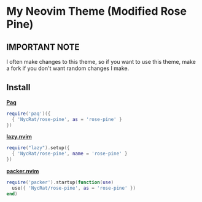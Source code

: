 # My Neovim Theme (Modified Rose Pine)

## IMPORTANT NOTE

I often make changes to this theme, so if you want to use this theme, make a
fork if you don't want random changes I make.

## Install

**[Paq](https://github.com/savq/paq-nvim)**

```lua
require('paq')({
  { 'NycRat/rose-pine', as = 'rose-pine' }
})
```

**[lazy.nvim](https://github.com/folke/lazy.nvim)**

```lua
require("lazy").setup({
  { 'NycRat/rose-pine', name = 'rose-pine' }
})
```

**[packer.nvim](https://github.com/wbthomason/packer.nvim)**

```lua
require('packer').startup(function(use)
  use({ 'NycRat/rose-pine', as = 'rose-pine' })
end)
```
